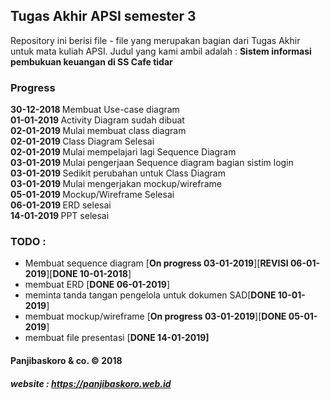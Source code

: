 ## Tugas Akhir APSI semester 3

Repository ini berisi file - file yang merupakan bagian dari Tugas Akhir untuk mata kuliah APSI. Judul yang kami ambil adalah : <b>Sistem informasi pembukuan keuangan di SS Cafe tidar</b>

### Progress

<b>30-12-2018 </b> Membuat Use-case diagram<br/>
<b>01-01-2019 </b> Activity Diagram sudah dibuat<br/>
<b>02-01-2019 </b> Mulai membuat class diagram<br/>
<b>02-01-2019 </b> Class Diagram Selesai<br/>
<b>02-01-2019 </b> Mulai mempelajari lagi Sequence Diagram<br/>
<b>03-01-2019 </b> Mulai pengerjaan Sequence diagram bagian sistim login <br/>
<b>03-01-2019 </b> Sedikit perubahan untuk Class Diagram<br/>
<b>03-01-2019 </b> Mulai mengerjakan mockup/wireframe<br/>
<b>05-01-2019 </b> Mockup/Wireframe Selesai<br/>
<b>06-01-2019 </b> ERD selesai<br/>
<b>14-01-2019 </b> PPT selesai


### TODO :
- Membuat sequence diagram [<b>On progress 03-01-2019</b>][<b>REVISI 06-01-2019</b>][<b>DONE 10-01-2018</b>]
- membuat ERD [<b>DONE 06-01-2019</b>]
- meminta tanda tangan pengelola untuk dokumen SAD[<b>DONE 10-01-2019</b>]
- membuat mockup/wireframe [<b>On progress 03-01-2019</b>][<b>DONE 05-01-2019</b>]
- membuat file presentasi [<b>DONE 14-01-2019<b/>]

#### Panjibaskoro & co.  &copy; 2018 
##### website : https://panjibaskoro.web.id
